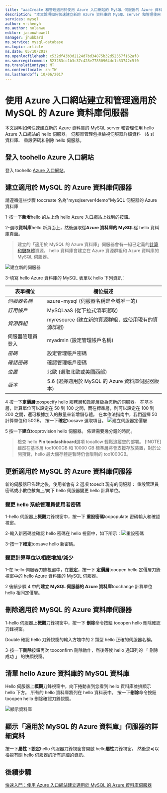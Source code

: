 ```yaml
---
title: "aaaCreate 和管理適用於使用 Azure 入口網站的 MySQL 伺服器的 Azure 資料庫 |Microsoft 文件"
description: "本文說明如何快速建立新的 Azure 資料庫的 MySQL server 和管理使用 hello Azure 入口網站的 hello 伺服器。"
services: mysql
author: v-chenyh
ms.author: nolanwu
editor: jasonwhowell
manager: jhubbard
ms.service: mysql-database
ms.topic: article
ms.date: 05/10/2017
ms.openlocfilehash: c532df43b3d2124d7bd34875b32d52357f162af8
ms.sourcegitcommit: 523283cc1b3c37c428e77850964dc1c33742c5f0
ms.translationtype: MT
ms.contentlocale: zh-TW
ms.lasthandoff: 10/06/2017
---
```

# <a name="create-and-manage-azure-database-for-mysql-server-using-azure-portal"></a>使用 Azure 入口網站建立和管理適用於 MySQL 的 Azure 資料庫伺服器
本文說明如何快速建立新的 Azure 資料庫的 MySQL server 和管理使用 hello Azure 入口網站的 hello 伺服器。 伺服器管理包括檢視伺服器詳細資料 （& s） 資料庫、 重設密碼和刪除 hello 伺服器。

## <a name="log-in-toohello-azure-portal"></a>登入 toohello Azure 入口網站
登入 toohello [Azure 入口網站](https://portal.azure.com)。

## <a name="create-an-azure-database-for-mysql-server"></a>建立適用於 MySQL 的 Azure 資料庫伺服器
請遵循這些步驟 toocreate 名為"mysqlserver4demo"MySQL 伺服器的 Azure 資料庫

1-按一下**新增**hello 的左上角 hello Azure 入口網站上找到的按鈕。

2-選取**資料庫**hello 新頁面上，然後選取從**Azure 資料庫的 MySQL**從 hello 資料庫頁面。

> 建立的「適用於 MySQL 的 Azure 資料庫」伺服器會有一組已定義的[計算和儲存體](./concepts-compute-unit-and-storage.md)資源。 hello 資料庫會建立在 Azure 資源群組和 Azure 資料庫的 MySQL 伺服器。

![建立新的伺服器](./media/howto-create-manage-server-portal/create-new-server.png)

3-填寫 hello Azure 資料庫的 MySQL 表單以 hello 下列資訊：

| **表單欄位** | **欄位描述** |
|----------------|-----------------------|
| *伺服器名稱* | azure-mysql (伺服器名稱是全域唯一的) |
| *訂用帳戶* | MySQLaaS (從下拉式清單選取) |
| *資源群組* | myresource (建立新的資源群組，或使用現有的資源群組) |
| 伺服器管理員登入 | myadmin (設定管理帳戶名稱) |
| *密碼* | 設定管理帳戶密碼 |
| *確認密碼* | 確認管理帳戶密碼 |
| *位置* | 北歐 (選取北歐或美國西部) |
| *版本* | 5.6 (選擇適用於 MySQL 的 Azure 資料庫伺服器版本) |

4 按一下**定價層**toospecify hello 服務層和效能層級為您新的伺服器。 在基本層，計算單位可以設定在 50 到 100 之間，而在標準層，則可以設定在 100 到 200 之間，還可根據加入的數量來新增儲存體。 在本作法指南中，我們選擇 50 計算單位和 50GB。 按一下**確定**toosave 選取項目。
![建立伺服器定價層](./media/howto-create-manage-server-portal/create-server-pricing-tier.png)

5 按一下**建立**tooprovision hello 伺服器。 佈建需要幾分鐘的時間。

> 檢查 hello **Pin toodashboard**選項 tooallow 輕鬆追蹤您的部署。
> [!NOTE]
> 雖然在基本層 too1000GB 和 10000 GB 標準層將會支援存放裝置，對於公開預覽，hello 最大儲存體是暫時仍會限制的 too1000GB。 
</Include>

## <a name="update-an-azure-database-for-mysql-server"></a>更新適用於 MySQL 的 Azure 資料庫伺服器
新的伺服器已佈建之後，使用者會有 2 選項 tooedit 現有的伺服器： 重設管理員密碼或小數位數向上/向下 hello 伺服器變更 hello 計算單位。

### <a name="change-hello-administrator-user-password"></a>變更 hello 系統管理員使用者密碼
1-hello 伺服器上**概觀**刀鋒視窗中，按一下 **重設密碼**toopopulate 密碼輸入和確認視窗。

2-輸入新密碼並確認 hello 密碼在 hello 視窗中，如下所示：![重設密碼](./media/howto-create-manage-server-portal/reset-password.png)

3-按一下**確定**toosave hello 新密碼。

### <a name="scale-updown-by-changing-compute-units"></a>變更計算單位以相應增加/減少

1-在 hello 伺服器刀鋒視窗中，在**設定**，按一下 **定價層**tooopen hello 定價層刀鋒視窗中的 hello Azure 資料庫的 MySQL 伺服器。

2 後續步驟 4 中的**建立 MySQL 伺服器的 Azure 資料庫**toochange 計算單位 hello 相同定價層。

## <a name="delete-an-azure-database-for-mysql-server"></a>刪除適用於 MySQL 的 Azure 資料庫伺服器

1-hello 伺服器上**概觀**刀鋒視窗中，按一下 **刪除**命令按鈕 tooopen hello 刪除確認刀鋒視窗。

Double 確認 hello 刀鋒視窗的輸入方塊中的 2 類型 hello 正確的伺服器名稱。

3-按一下**刪除**按鈕再次 tooconfirm 刪除動作，然後等候 hello 通知列的 「 刪除成功 」 的快顯視窗。

## <a name="list-hello-azure-database-for-mysql-databases"></a>清單 hello Azure 資料庫的 MySQL 資料庫
Hello 伺服器上**概觀**刀鋒視窗中，向下捲動直到您看到 hello 資料庫並排顯示 hello 下方。 所有的 hello 資料庫將列在 hello 資料表中。 按一下**刪除**命令按鈕 tooopen hello 刪除確認刀鋒視窗。

![顯示資料庫](./media/howto-create-manage-server-portal/show-databases.png)

## <a name="show-details-of-an-azure-database-for-mysql-server"></a>顯示「適用於 MySQL 的 Azure 資料庫」伺服器的詳細資料
按一下**屬性**下**設定**hello 伺服器刀鋒視窗會開啟 hello**屬性**刀鋒視窗。 然後您可以檢視有關 hello 伺服器的所有詳細的資訊。

## <a name="next-steps"></a>後續步驟

[快速入門：使用 Azure 入口網站建立適用於 MySQL 的 Azure 資料庫伺服器](./quickstart-create-mysql-server-database-using-azure-portal.md)

